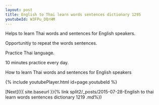 ```yaml
---
layout: post
title: English to Thai learn words sentences dictionary 1295 
youtubeId: W3FPu_DQrHM
---
```

 
 
Helps to learn Thai words and sentences for English speakers.

Opportunitiy to repeat the words sentences. 

Practice Thai language. 
 
10 minutes practice every day. 
 
How to learn Thai words and sentences for English speakers 
 
{% include youtubePlayer.html id=page.youtubeId %}
 
 
[Next]({{ site.baseurl }}{% link  split2/_posts/2015-07-28-English to thai learn words sentences dictionary 1219 .md%})
 
